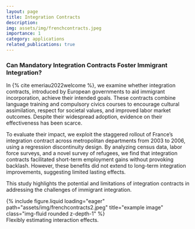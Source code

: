 ```yaml
---
layout: page
title: Integration Contracts
description: 
img: assets/img/frenchcontracts.jpeg
importance: 1
category: applications
related_publications: true
---
```


### Can Mandatory Integration Contracts Foster Immigrant Integration?

In {% cite emeriau2022welcome %}, we examine whether integration contracts, introduced by European governments to aid immigrant incorporation, achieve their intended goals. These contracts combine language training and compulsory civics courses to encourage cultural assimilation, respect for societal values, and improved labor market outcomes. Despite their widespread adoption, evidence on their effectiveness has been scarce.

To evaluate their impact, we exploit the staggered rollout of France’s integration contract across metropolitan departments from 2003 to 2006, using a regression discontinuity design. By analyzing census data, labor force surveys, and a novel survey of refugees, we find that integration contracts facilitated short-term employment gains without provoking backlash. However, these benefits did not extend to long-term integration improvements, suggesting limited lasting effects.

This study highlights the potential and limitations of integration contracts in addressing the challenges of immigrant integration.

<div class="row">
    <div class="col-sm mt-3 mt-md-0">
        {% include figure.liquid loading="eager" path="assets/img/frenchcontracts2.jpeg" title="example image" class="img-fluid rounded z-depth-1" %}
    </div>
</div>
<div class="caption">
    Flexibly estimating interaction effects.
</div>

